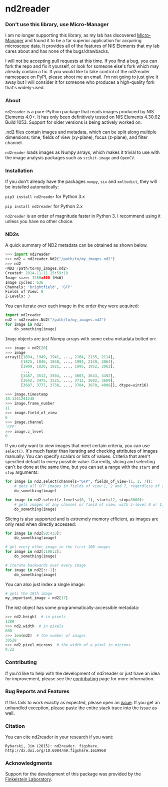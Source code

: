 # nd2reader

### Don't use this library, use Micro-Manager

I am no longer supporting this library, as my lab has discovered [Micro-Manager](https://micro-manager.org/) and found it to be a far superior application for acquiring microscope data.
It provides all of the features of NIS Elements that my lab cares about and has none of the bugs/drawbacks.

I will not be accepting pull requests at this time. If you find a bug, you can fork the repo and fix it yourself, or look for someone else's fork which may already contain a fix.
If you would like to take control of the nd2reader namespace on PyPI, please shoot me an email. I'm not going to just give it away but I will consider it for someone who produces a high-quality fork that's widely-used.

### About

`nd2reader` is a pure-Python package that reads images produced by NIS Elements 4.0+. It has only been definitively tested on NIS Elements 4.30.02 Build 1053. Support for older versions is being actively worked on.

.nd2 files contain images and metadata, which can be split along multiple dimensions: time, fields of view (xy-plane), focus (z-plane), and filter channel.

`nd2reader` loads images as Numpy arrays, which makes it trivial to use with the image analysis packages such as `scikit-image` and `OpenCV`.

### Installation

If you don't already have the packages `numpy`, `six` and `xmltodict`, they will be installed automatically:

`pip3 install nd2reader` for Python 3.x

`pip install nd2reader` for Python 2.x

`nd2reader` is an order of magnitude faster in Python 3. I recommend using it unless you have no other choice.

### ND2s

A quick summary of ND2 metadata can be obtained as shown below.
```python
>>> import nd2reader
>>> nd2 = nd2reader.Nd2("/path/to/my_images.nd2")
>>> nd2
<ND2 /path/to/my_images.nd2>
Created: 2014-11-11 15:59:19
Image size: 1280x800 (HxW)
Image cycles: 636
Channels: 'brightfield', 'GFP'
Fields of View: 8
Z-Levels: 3

```

You can iterate over each image in the order they were acquired:

```python
import nd2reader
nd2 = nd2reader.Nd2("/path/to/my_images.nd2")
for image in nd2:
    do_something(image)
```

`Image` objects are just Numpy arrays with some extra metadata bolted on:

```python
>>> image = nd2[20]
>>> image
array([[1894, 1949, 1941, ..., 2104, 2135, 2114],
       [1825, 1846, 1848, ..., 1994, 2149, 2064],
       [1909, 1820, 1821, ..., 1995, 1952, 2062],
       ...,
       [3487, 3512, 3594, ..., 3603, 3643, 3492],
       [3642, 3475, 3525, ..., 3712, 3682, 3609],
       [3687, 3777, 3738, ..., 3784, 3870, 4008]], dtype=uint16)

>>> image.timestamp
10.1241241248
>>> image.frame_number
11
>>> image.field_of_view
6
>>> image.channel
'GFP'
>>> image.z_level
0
```

If you only want to view images that meet certain criteria, you can use `select()`. It's much faster than iterating
and checking attributes of images manually. You can specify scalars or lists of values. Criteria that aren't specified
default to every possible value. Currently, slicing and selecting can't be done at the same time, but you can
set a range with the `start` and `stop` arguments:

```python
for image in nd2.select(channels="GFP", fields_of_view=(1, 2, 7)):
    # gets all GFP images in fields of view 1, 2 and 7, regardless of z-level or frame
    do_something(image)

for image in nd2.select(z_levels=(0, 1), start=12, stop=3000):
    # gets images of any channel or field of view, with z-level 0 or 1, between images 12 and 3000
    do_something(image)
```

Slicing is also supported and is extremely memory efficient, as images are only read when directly accessed:

```python
for image in nd2[50:433]:
    do_something(image)

# get every other image in the first 100 images
for image in nd2[:100:2]:
    do_something(image)

# iterate backwards over every image
for image in nd2[::-1]:
    do_something(image)
```

You can also just index a single image:

```python
# gets the 18th image
my_important_image = nd2[17] 
```

The `Nd2` object has some programmatically-accessible metadata: 

```python
>>> nd2.height  # in pixels
1280
>>> nd2.width  # in pixels
800
>>> len(nd2)  # the number of images
30528
>>> nd2.pixel_microns  # the width of a pixel in microns
0.22
```

### Contributing

If you'd like to help with the development of nd2reader or just have an idea for improvement, please see the [contributing](https://github.com/jimrybarski/nd2reader/blob/master/CONTRIBUTING.md) page
for more information.

### Bug Reports and Features

If this fails to work exactly as expected, please open an [issue](https://github.com/jimrybarski/nd2reader/issues).
If you get an unhandled exception, please paste the entire stack trace into the issue as well.

### Citation

You can cite nd2reader in your research if you want:

```
Rybarski, Jim (2015): nd2reader. figshare.
http://dx.doi.org/10.6084/m9.figshare.1619960
```

### Acknowledgments

Support for the development of this package was provided by the [Finkelstein Laboratory](http://finkelsteinlab.org/).
